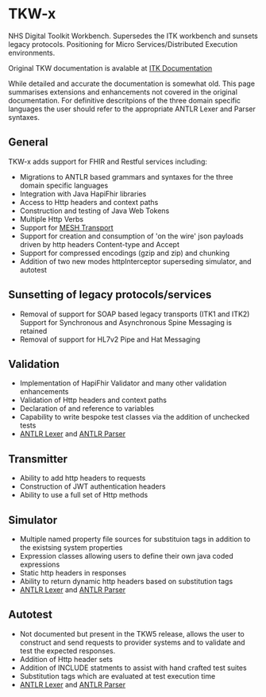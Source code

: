 # TKW-x

NHS Digital Toolkit Workbench. Supersedes the ITK workbench and sunsets legacy protocols. Positioning for Micro Services/Distributed Execution environments.

Original TKW documentation is avalable at [ITK Documentation](https://digital.nhs.uk/services/interoperability-toolkit/developer-resources/itk-test-centre/itk-testbench)

While detailed and accurate the documentation is somewhat old. This page summarises extensions and enhancements not covered in the original documentation.
For definitive descritpions of the three domain specific languages the user should refer to the appropriate ANTLR Lexer and Parser syntaxes.


## General
TKW-x adds support for FHIR and Restful services including:
* Migrations to ANTLR based grammars and syntaxes for the three domain specific languages
* Integration with Java HapiFhir libraries
* Access to Http headers and context paths
* Construction and testing of Java Web Tokens
* Multiple Http Verbs
* Support for [MESH Transport](https://digital.nhs.uk/services/message-exchange-for-social-care-and-health-mesh)
* Support for creation and consumption of 'on the wire' json payloads driven by http headers Content-type and Accept
* Support for compressed encodings (gzip and zip) and chunking
* Addition of two new modes	 httpInterceptor superseding simulator, and autotest

## Sunsetting of legacy protocols/services
* Removal of support for SOAP based legacy transports (ITK1 and ITK2) Support for Synchronous and Asynchronous Spine Messaging is retained 
* Removal of support for HL7v2 Pipe and Hat Messaging

## Validation
* Implementation of HapiFhir Validator and many other validation enhancements
* Validation of Http headers and context paths
* Declaration of and reference to variables
* Capability to write bespoke test classes via the addition of unchecked tests
* [ANTLR Lexer](https://github.com/nhsdigitalmait/TKW-x/blob/master/src/main/java/uk/nhs/digital/mait/tkwx/tk/internalservices/validation/parser/ValidationLexer.g4) and [ANTLR Parser](https://github.com/nhsdigitalmait/TKW-x/blob/master/src/main/java/uk/nhs/digital/mait/tkwx/tk/internalservices/validation/parser/ValidationParser.g4)

## Transmitter
* Ability to add http headers to requests
* Construction of JWT authentication headers
* Ability to use a full set of Http methods

## Simulator
* Multiple named property file sources for substituion tags in addition to the existsing system properties
* Expression classes allowing users to define their own java coded expressions
* Static http headers in responses
* Ability to return dynamic http headers based on substitution tags
* [ANTLR Lexer](https://github.com/nhsdigitalmait/TKW-x/blob/master/src/main/java/uk/nhs/digital/mait/tkwx/tk/internalservices/rules/parser/SimulatorRulesLexer.g4) and [ANTLR Parser](https://github.com/nhsdigitalmait/TKW-x/blob/master/src/main/java/uk/nhs/digital/mait/tkwx/tk/internalservices/rules/parser/SimulatorRulesParser.g4)

## Autotest
* Not documented but present in the TKW5 release, allows the user to construct and send requests to provider systems and to validate and test the expected responses.
* Addition of Http header sets
* Addition of INCLUDE statments to assist with hand crafted test suites
* Substitution tags which are evaluated at test execution time
* [ANTLR Lexer](https://github.com/nhsdigitalmait/TKW-x/blob/master/src/main/java/uk/nhs/digital/mait/tkwx/tk/internalservices/testautomation/parser/AutotestLexer.g4) and [ANTLR Parser](https://github.com/nhsdigitalmait/TKW-x/blob/master/src/main/java/uk/nhs/digital/mait/tkwx/tk/internalservices/testautomation/parser/AutotestParser.g4)
